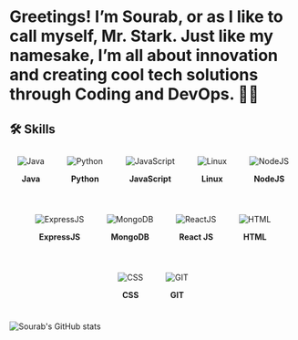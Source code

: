 #  Greetings! I’m Sourab, or as I like to call myself, Mr. Stark. Just like my namesake, I’m all about innovation and creating cool tech solutions through Coding and DevOps. 🙋‍♂️


## 🛠 Skills

<div style="display: flex; gap: 20px; justify-content: center; flex-wrap: wrap; flex-direction: row;">

  <div style="text-align: center; margin: 10px;">
    <img src="https://img.icons8.com/color/48/java-coffee-cup-logo--v1.png" alt="Java" />
    <p><strong>Java</strong></p>
  </div>

  <div style="text-align: center; margin: 10px;">
    <img src="https://img.icons8.com/color/48/python--v1.png" alt="Python" />
    <p><strong>Python</strong></p>
  </div>

  <div style="text-align: center; margin: 10px;">
    <img src="https://img.icons8.com/fluency/48/javascript.png" alt="JavaScript" />
    <p><strong>JavaScript</strong></p>
  </div>

  <div style="text-align: center; margin: 10px;">
    <img src="https://img.icons8.com/color/48/linux--v1.png" alt="Linux" />
    <p><strong>Linux</strong></p>
  </div>

  <div style="text-align: center; margin: 10px;">
    <img src="https://img.icons8.com/color/48/nodejs.png" alt="NodeJS" />
    <p><strong>NodeJS</strong></p>
  </div>

  <div style="text-align: center; margin: 10px;">
    <img src="https://img.icons8.com/color/48/express-js.png" alt="ExpressJS" />
    <p><strong>ExpressJS</strong></p>
  </div>

  <div style="text-align: center; margin: 10px;">
    <img src="https://img.icons8.com/color/48/mongodb.png" alt="MongoDB" />
    <p><strong>MongoDB</strong></p>
  </div>

  <div style="text-align: center; margin: 10px;">
    <img src="https://img.icons8.com/office/40/react.png" alt="ReactJS" />
    <p><strong>React JS</strong></p>
  </div>

  <div style="text-align: center; margin: 10px;">
    <img src="https://img.icons8.com/color/48/html-5--v1.png" alt="HTML" />
    <p><strong>HTML</strong></p>
  </div>

  <div style="text-align: center; margin: 10px;">
    <img src="https://img.icons8.com/fluency/48/css3.png" alt="CSS" />
    <p><strong>CSS</strong></p>
  </div>

  <div style="text-align: center; margin: 10px;">
    <img src="https://img.icons8.com/color/48/git.png" alt="GIT" />
    <p><strong>GIT</strong></p>
  </div>

</div>






![Sourab's GitHub stats](https://github-readme-stats.vercel.app/api?username=stark-03&show_icons=true&theme=radical)


